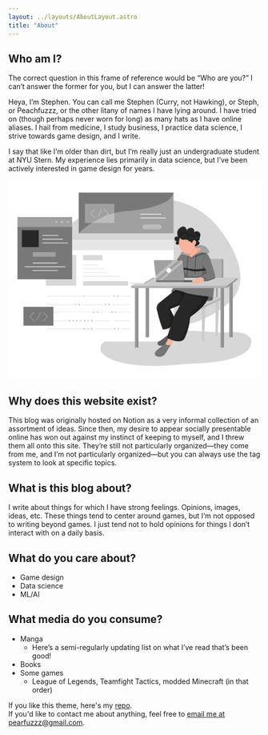 ```yaml
---
layout: ../layouts/AboutLayout.astro
title: "About"
---
```


## Who am I?

The correct question in this frame of reference would be “Who are you?” I can’t answer the former for you, but I can answer the latter!

Heya, I’m Stephen. You can call me Stephen (Curry, not Hawking), or Steph, or Peachfuzzz, or the other litany of names I have lying around. I have tried on (though perhaps never worn for long) as many hats as I have online aliases. I hail from medicine, I study business, I practice data science, I strive towards game design, and I write. 

I say that like I’m older than dirt, but I’m really just an undergraduate student at NYU Stern. My experience lies primarily in data science, but I’ve been actively interested in game design for years. 

<div>
  <img src="/assets/dev.svg" class="sm:w-1/2 mx-auto" alt="coding dev illustration">
</div>

## Why does this website exist?
This blog was originally hosted on Notion as a very informal collection of an assortment of ideas. Since then, my desire to appear socially presentable online has won out against my instinct of keeping to myself, and I threw them all onto this site. They’re still not particularly organized—they come from me, and I’m not particularly organized—but you can always use the tag system to look at specific topics.
## What is this blog about?
I write about things for which I have strong feelings. Opinions, images, ideas, etc. These things tend to center around games, but I’m not opposed to writing beyond games. I just tend not to hold opinions for things I don’t interact with on a daily basis.
## What do you care about?
- Game design
- Data science
- ML/AI
## What media do you consume?
- Manga
  - Here’s a semi-regularly updating list on what I’ve read that’s been good!
- Books
- Some games
  - League of Legends, Teamfight Tactics, modded Minecraft (in that order)

If you like this theme, here's my [repo](https://github.com/peachfuzzz/steffnstuff-blog).  
If you'd like to contact me about anything, feel free to [email me at pearfuzzz@gmail.com](mailto:pearfuzzz@gmail.com).
